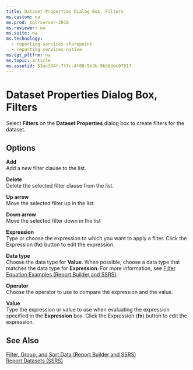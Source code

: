 ```yaml
---
title: Dataset Properties Dialog Box, Filters
ms.custom: na
ms.prod: sql-server-2016
ms.reviewer: na
ms.suite: na
ms.technology: 
  - reporting-services-sharepoint
  - reporting-services-native
ms.tgt_pltfrm: na
ms.topic: article
ms.assetid: 53ac304f-7f7c-4f00-9b3b-9b563ec97917
---
```

# Dataset Properties Dialog Box, Filters
  Select **Filters** on the **Dataset Properties** dialog box to create filters for the dataset.  
  
## Options  
 **Add**  
 Add a new filter clause to the list.  
  
 **Delete**  
 Delete the selected filter clause from the list.  
  
 **Up arrow**  
 Move the selected filter up in the list.  
  
 **Down arrow**  
 Move the selected filter down in the list  
  
 **Expression**  
 Type or choose the expression to which you want to apply a filter. Click the Expression \(**fx**\) button to edit the expression.  
  
 **Data type**  
 Choose the data type for **Value**. When possible, choose a data type that matches the data type for **Expression**. For more information, see [Filter Equation Examples &#40;Report Builder and SSRS&#41;](../../Topics/TopicNameNotContainA/Filter-Equation-Examples--Report-Builder-and-SSRS-.md).  
  
 **Operator**  
 Choose the operator to use to compare the expression and the value.  
  
 **Value**  
 Type the expression or value to use when evaluating the expression specified in the **Expression** box. Click the Expression \(**fx**\) button to edit the expression.  
  
## See Also  
 [Filter, Group, and Sort Data &#40;Report Builder and SSRS&#41;](../../Topics/TopicNameNotContainA/Filter--Group--and-Sort-Data--Report-Builder-and-SSRS-.md)   
 [Report Datasets &#40;SSRS&#41;](../../Topics/TopicNameNotContainA/Report-Datasets--SSRS-.md)  
  
  
